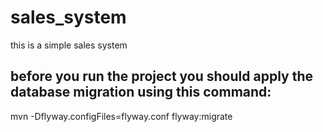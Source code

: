 # sales_system
this is a simple sales system

## before you run the project you should apply the database migration using this command:

  mvn -Dflyway.configFiles=flyway.conf  flyway:migrate
